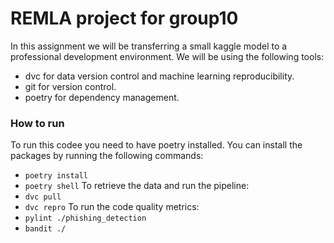 # REMLA project for group10
In this assignment we will be transferring a small kaggle model to a professional development environment. We will be using the following tools:
- dvc for data version control and machine learning reproducibility.
- git for version control.
- poetry for dependency management.

### How to run
To run this codee you need to have poetry installed. You can install the packages by running the following commands:
- ```poetry install```
- ```poetry shell```
To retrieve the data and run the pipeline:
- ```dvc pull```
- ```dvc repro```
To run the code quality metrics:
- ```pylint ./phishing_detection```
- ```bandit ./```